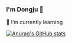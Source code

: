 ### I'm Dongju 👋


🌱 I’m currently learning


<!-- 📌 [Notion]() -->


[![Anurag's GitHub stats](https://github-readme-stats.vercel.app/api?username=dongdongju96)](https://github.com/dongdongju96)

<!--
**dongdongju96/dongdongju96** is a ✨ _special_ ✨ repository because its `README.md` (this file) appears on your GitHub profile.

Here are some ideas to get you started:

- 🔭 I’m currently working on ...
- 🌱 I’m currently learning ...
- 👯 I’m looking to collaborate on ...
- 🤔 I’m looking for help with ...
- 💬 Ask me about ...
- 📫 How to reach me: ...
- 😄 Pronouns: ...
- ⚡ Fun fact: ...
-->

